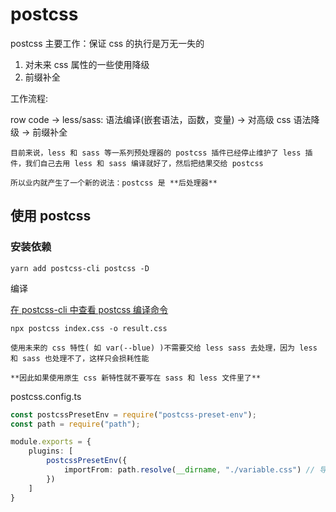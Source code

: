 # postcss

postcss 主要工作：保证 css 的执行是万无一失的

1. 对未来 css 属性的一些使用降级
2. 前缀补全

工作流程:

row code -> less/sass: 语法编译(嵌套语法，函数，变量) -> 对高级 css 语法降级 -> 前缀补全

```ad-tip
目前来说，less 和 sass 等一系列预处理器的 postcss 插件已经停止维护了 less 插件，我们自己去用 less 和 sass 编译就好了，然后把结果交给 postcss

所以业内就产生了一个新的说法：postcss 是 **后处理器**
```

## 使用 postcss

### 安装依赖

```shell
yarn add postcss-cli postcss -D
```

编译

[在 postcss-cli 中查看 postcss 编译命令](https://www.npmjs.com/package/postcss-cli)

```shell
npx postcss index.css -o result.css
```

```ad-note
使用未来的 css 特性( 如 var(--blue) )不需要交给 less sass 去处理，因为 less 和 sass 也处理不了，这样只会损耗性能

**因此如果使用原生 css 新特性就不要写在 sass 和 less 文件里了**
```

postcss.config.ts

```ts
const postcssPresetEnv = require("postcss-preset-env");
const path = require("path");

module.exports = {
	plugins: [
		postcssPresetEnv({
			importFrom: path.resolve(__dirname, "./variable.css") // 导入一些文件
		})
	]
}
```

## 